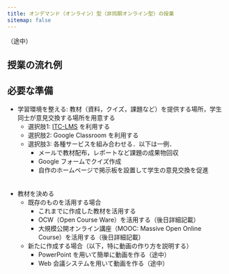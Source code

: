 ```yaml
---
title: オンデマンド（オンライン）型（非同期オンライン型）の授業
sitemap: false
---
```

（途中）

## 授業の流れ例




## 必要な準備

* 学習環境を整える: 教材（資料，クイズ，課題など）を提供する場所，学生同士が意見交換する場所を用意する
  * 選択肢1: [ITC-LMS](../lms_lecturers) を利用する
  * 選択肢2: Google Classroom を利用する
  * 選択肢3: 各種サービスを組み合わせる．以下は一例．
    * メールで教材配布，レポートなど課題の成果物回収
	* Google フォームでクイズ作成
	* 自作のホームページで掲示板を設置して学生の意見交換を促進
	<br>
	<br>
* 教材を決める
  * 既存のものを活用する場合
    * これまでに作成した教材を活用する
	* OCW（Open Course Ware）を活用する（後日詳細記載）
	* 大規模公開オンライン講座（MOOC: Massive Open Online Course）を活用する（後日詳細記載）
  * 新たに作成する場合（以下，特に動画の作り方を説明する）
    * PowerPoint を用いて簡単に動画を作る（途中）
    * Web 会議システムを用いて動画を作る（途中）
	<br>
	<br>
